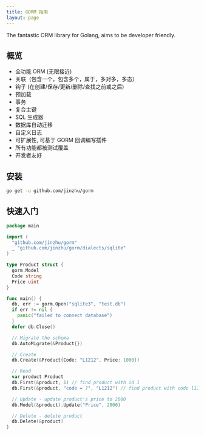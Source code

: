 ```yaml
---
title: GORM 指南
layout: page
---
```

The fantastic ORM library for Golang, aims to be developer friendly.

## 概览

* 全功能 ORM (无限接近)
* 关联（包含一个，包含多个，属于，多对多，多态）
* 钩子 (在创建/保存/更新/删除/查找之前或之后)
* 预加载
* 事务
* 复合主键
* SQL 生成器
* 数据库自动迁移
* 自定义日志
* 可扩展性, 可基于 GORM 回调编写插件
* 所有功能都被测试覆盖
* 开发者友好

## 安装

```sh
go get -u github.com/jinzhu/gorm
```

## 快速入门

```go
package main

import (
  "github.com/jinzhu/gorm"
  _ "github.com/jinzhu/gorm/dialects/sqlite"
)

type Product struct {
  gorm.Model
  Code string
  Price uint
}

func main() {
  db, err := gorm.Open("sqlite3", "test.db")
  if err != nil {
    panic("failed to connect database")
  }
  defer db.Close()

  // Migrate the schema
  db.AutoMigrate(&Product{})

  // Create
  db.Create(&Product{Code: "L1212", Price: 1000})

  // Read
  var product Product
  db.First(&product, 1) // find product with id 1
  db.First(&product, "code = ?", "L1212") // find product with code l1212

  // Update - update product's price to 2000
  db.Model(&product).Update("Price", 2000)

  // Delete - delete product
  db.Delete(&product)
}
```